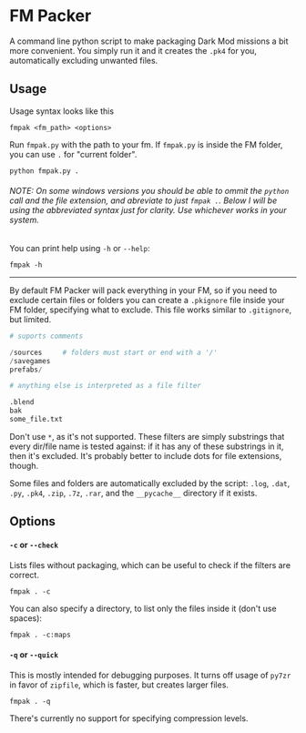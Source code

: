 # FM Packer

A command line python script to make packaging Dark Mod missions a bit more convenient. You simply run it and it creates the `.pk4` for you, automatically excluding unwanted files.


## Usage

Usage syntax looks like this
```
fmpak <fm_path> <options>
```

Run `fmpak.py` with the path to your fm. If `fmpak.py` is inside the FM folder, you can use `.` for "current folder".
```
python fmpak.py .
```
###### NOTE: On some windows versions you should be able to ommit the `python` call and the file extension, and abreviate to just `fmpak .`. Below I will be using the abbreviated syntax just for clarity. Use whichever works in your system.

You can print help using `-h` or `--help`:
```
fmpak -h
```

---

By default FM Packer will pack everything in your FM, so if you need to exclude certain files or folders you can create a `.pkignore` file inside your FM folder, specifying what to exclude. This file works similar to `.gitignore`, but limited.

```py
# suports comments

/sources     # folders must start or end with a '/'
/savegames
prefabs/

# anything else is interpreted as a file filter

.blend       
bak
some_file.txt
```

Don't use `*`, as it's not supported. These filters are simply substrings that every dir/file name is tested against: if it has any of these substrings in it, then it's excluded. It's probably better to include dots for file extensions, though.

Some files and folders are automatically excluded by the script: `.log`, `.dat`, `.py`, `.pk4`, `.zip`, `.7z`, `.rar`, and the `__pycache__` directory if it exists.


## Options

#### `-c` or `--check` 
Lists files without packaging, which can be useful to check if the filters are correct. 
```
fmpak . -c
```
You can also specify a directory, to list only the files inside it (don't use spaces):
```
fmpak . -c:maps
```

#### `-q` or `--quick`
This is mostly intended for debugging purposes. It turns off usage of `py7zr` in favor of `zipfile`, which is faster, but creates larger files.
```
fmpak . -q
```
There's currently no support for specifying compression levels.









